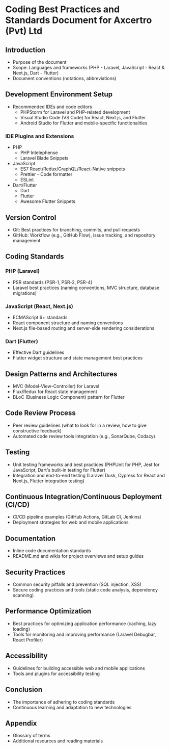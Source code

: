 # Coding Best Practices and Standards Document for Axcertro (Pvt) Ltd

## Introduction

- Purpose of the document
- Scope: Languages and frameworks (PHP - Laravel, JavaScript - React & Next.js, Dart - Flutter)
- Document conventions (notations, abbreviations)

## Development Environment Setup

- Recommended IDEs and code editors
  - PHPStorm for Laravel and PHP-related development
  - Visual Studio Code (VS Code) for React, Next.js, and Flutter
  - Android Studio for Flutter and mobile-specific functionalities

### IDE Plugins and Extensions

- PHP
  - PHP Intelephense
  - Laravel Blade Snippets
- JavaScript
  - ES7 React/Redux/GraphQL/React-Native snippets
  - Prettier - Code formatter
  - ESLint
- Dart/Flutter
  - Dart
  - Flutter
  - Awesome Flutter Snippets

## Version Control

- Git: Best practices for branching, commits, and pull requests
- GitHub: Workflow (e.g., GitHub Flow), issue tracking, and repository management

## Coding Standards

### PHP (Laravel)

- PSR standards (PSR-1, PSR-2, PSR-4)
- Laravel best practices (naming conventions, MVC structure, database migrations)

### JavaScript (React, Next.js)

- ECMAScript 6+ standards
- React component structure and naming conventions
- Next.js file-based routing and server-side rendering considerations

### Dart (Flutter)

- Effective Dart guidelines
- Flutter widget structure and state management best practices

## Design Patterns and Architectures

- MVC (Model-View-Controller) for Laravel
- Flux/Redux for React state management
- BLoC (Business Logic Component) pattern for Flutter

## Code Review Process

- Peer review guidelines (what to look for in a review, how to give constructive feedback)
- Automated code review tools integration (e.g., SonarQube, Codacy)

## Testing

- Unit testing frameworks and best practices (PHPUnit for PHP, Jest for JavaScript, Dart's built-in testing for Flutter)
- Integration and end-to-end testing (Laravel Dusk, Cypress for React and Next.js, Flutter integration testing)

## Continuous Integration/Continuous Deployment (CI/CD)

- CI/CD pipeline examples (GitHub Actions, GitLab CI, Jenkins)
- Deployment strategies for web and mobile applications

## Documentation

- Inline code documentation standards
- README.md and wikis for project overviews and setup guides

## Security Practices

- Common security pitfalls and prevention (SQL injection, XSS)
- Secure coding practices and tools (static code analysis, dependency scanning)

## Performance Optimization

- Best practices for optimizing application performance (caching, lazy loading)
- Tools for monitoring and improving performance (Laravel Debugbar, React Profiler)

## Accessibility

- Guidelines for building accessible web and mobile applications
- Tools and plugins for accessibility testing

## Conclusion

- The importance of adhering to coding standards
- Continuous learning and adaptation to new technologies

## Appendix

- Glossary of terms
- Additional resources and reading materials
